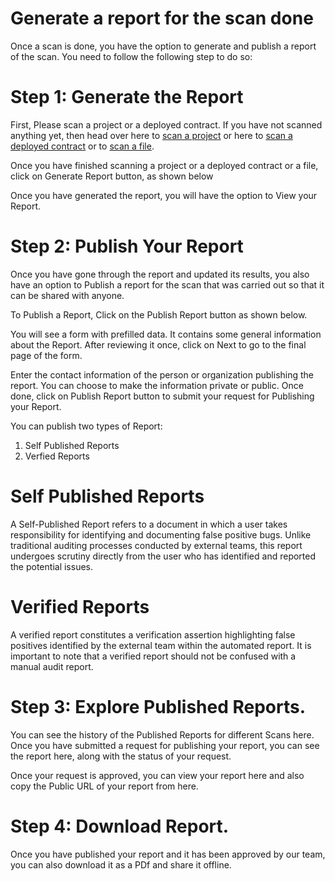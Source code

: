# Generate a report for the scan done

Once a scan is done, you have the option to generate and publish a report of the scan. You need to follow the following step to do so:

# Step 1: Generate the Report

First, Please scan a project or a deployed contract. If you have not scanned anything yet, then head over here to [scan a project](/project/) or here to [scan a deployed contract](/block/) or to [scan a file](/filescan/).

Once you have finished scanning a project or a deployed contract or a file, click on Generate Report button, as shown below

Once you have generated the report, you will have the option to View your Report.

# Step 2: Publish Your Report

Once you have gone through the report and updated its results, you also have an option to Publish a report for the scan that was carried out so that it can be shared with anyone.

To Publish a Report, Click on the Publish Report button as shown below.

You will see a form with prefilled data. It contains some general information about the Report. After reviewing it once, click on Next to go to the final page of the form.

Enter the contact information of the person or organization publishing the report. You can choose to make the information private or public. Once done, click on Publish Report button to submit your request for Publishing your Report.

You can publish two types of Report:

1. Self Published Reports
2. Verfied Reports

# Self Published Reports

A Self-Published Report refers to a document in which a user takes responsibility for identifying and documenting false positive bugs. Unlike traditional auditing processes conducted by external teams, this report undergoes scrutiny directly from the user who has identified and reported the potential issues.

# Verified Reports

A verified report constitutes a verification assertion highlighting false positives identified by the external team within the automated report. It is important to note that a verified report should not be confused with a manual audit report.

# Step 3: Explore Published Reports.

You can see the history of the Published Reports for different Scans here. Once you have submitted a request for publishing your report, you can see the report here, along with the status of your request.

Once your request is approved, you can view your report here and also copy the Public URL of your report from here.

# Step 4: Download Report.

Once you have published your report and it has been approved by our team, you can also download it as a PDf and share it offline.
